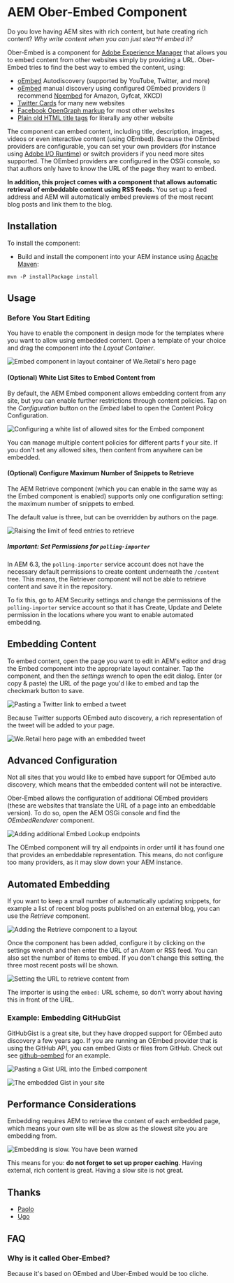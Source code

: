 # AEM Ober-Embed Component

Do you love having AEM sites with rich content, but hate creating rich content? *Why write content when you can just stea^H embed it?*

Ober-Embed is a component for [Adobe Experience Manager](http://www.adobe.com/solutions/web-experience-management.html) that allows you to embed content from other websites simply by providing a URL. Ober-Embed tries to find the best way to embed the content, using:

* [oEmbed](http://oembed.com/) Autodiscovery (supported by YouTube, Twitter, and more)
* [oEmbed](http://oembed.com/) manual discovery using configured OEmbed providers (I recommend [Noembed](https://noembed.com) for Amazon, Gyfcat, XKCD)
* [Twitter Cards](https://dev.twitter.com/cards/markup) for many new websites
* [Facebook OpenGraph markup](https://developers.facebook.com/docs/sharing/webmasters) for most other websites
* [Plain old HTML title tags](https://developer.mozilla.org/en-US/docs/Web/HTML/Element/title) for literally any other website

The component can embed content, including title, description, images, videos or even interactive content (using OEmbed). Because the OEmbed providers are configurable, you can set your own providers (for instance using [Adobe I/O Runtime](https://www.adobe.io/apis/cloudplatform/runtime.html)) or switch providers if you need more sites supported. The OEmbed providers are configured in the OSGi console, so that authors only have to know the URL of the page they want to embed.

**In addition, this project comes with a component that allows automatic retrieval of embeddable content using RSS feeds.** You set up a feed address and AEM will automatically embed previews of the most recent blog posts and link them to the blog. 

## Installation

To install the component:

* Build and install the component into your AEM instance using [Apache Maven](http://maven.apache.org/):
```
mvn -P installPackage install
```

## Usage

### Before You Start Editing
You have to enable the component in design mode for the templates where you want to allow using embedded content. Open a template of your choice and drag the component into the *Layout Container*.

![Embed component in layout container of We.Retail's hero page](docs/enable-component.png)

#### (Optional) White List Sites to Embed Content from

By default, the AEM Embed component allows embedding content from any site, but you can enable further restrictions through content policies. Tap on the *Configuration* button on the *Embed* label to open the Content Policy Configuration.

![Configuring a white list of allowed sites for the Embed component](docs/set-policy.png)

You can manage multiple content policies for different parts f your site. If you don't set any allowed sites, then content from anywhere can be embedded.

#### (Optional) Configure Maximum Number of Snippets to Retrieve

The AEM Retrieve component (which you can enable in the same way as the Embed component is enabled) supports only one configuration setting: the maximum number of snippets to embed.

The default value is three, but can be overridden by authors on the page.

![Raising the limit of feed entries to retrieve](docs/configure-retriever.png)

##### Important: Set Permissions for `polling-importer`

In AEM 6.3, the `polling-importer` service account does not have the necessary default permissions to create content underneath the `/content` tree. This means, the Retriever component will not be able to retrieve content and save it in the repository.

To fix this, go to AEM Security settings and change the permissions of the `polling-importer` service account so that it has Create, Update and Delete permission in the locations where you want to enable automated embedding.

## Embedding Content

To embed content, open the page you want to edit in AEM's editor  and drag the Embed component into the appropriate layout container. Tap the component, and then the *settings wrench* to open the edit dialog. Enter (or copy & paste) the URL of the page you'd like to embed and tap the checkmark button to save.

![Pasting a Twitter link to embed a tweet](docs/edit-twitter.png)

Because Twitter supports OEmbed auto discovery, a rich representation of the tweet will be added to your page.

![We.Retail hero page with an embedded tweet](docs/embed-twitter.png)

## Advanced Configuration

Not all sites that you would like to embed have support for OEmbed auto discovery, which means that the embedded content will not be interactive. 

Ober-Embed allows the configuration of additional OEmbed providers (these are websites that translate the URL of a page into an embeddable version). To do so, open the AEM OSGi console and find the *OEmbedRenderer* component.

![Adding additional Embed Lookup endpoints](docs/configure-oembed.png)

The OEmbed component will try all endpoints in order until it has found one that provides an embeddable representation. This means, do not configure too many providers, as it may slow down your AEM instance.

## Automated Embedding

If you want to keep a small number of automatically updating snippets, for example a list of recent blog posts published on an external blog, you can use the *Retrieve* component.

![Adding the Retrieve component to a layout](docs/add-retriever.png)

Once the component has been added, configure it by clicking on the settings wrench and then enter the URL of an Atom or RSS feed. You can also set the number of items to embed. If you don't change this setting, the three most recent posts will be shown.

![Setting the URL to retrieve content from](docs/set-url-retriever.png)

The importer is using the `embed:` URL scheme, so don't worry about having this in front of the URL.

### Example: Embedding GitHubGist

GitHubGist is a great site, but they have dropped support for OEmbed auto discovery a few years ago. If you are running an OEmbed provider that is using the GitHub API, you can embed Gists or files from GitHub. Check out see [github-oembed](https://github.com/trieloff/github-oembed) for an example.

![Pasting a Gist URL into the Embed component](docs/edit-gist.png)

![The embedded Gist in your site](docs/embed-gist.png)

## Performance Considerations

Embedding requires AEM to retrieve the content of each embedded page, which means your own site will be as slow as the slowest site you are embedding from.

![Embedding is slow. You have been warned](docs/performance.png)

This means for you: **do not forget to set up proper caching**. Having external, rich content is great. Having a slow site is not great.

## Thanks
* [Paolo](https://github.com/paolomoz/oembed)
* [Ugo](https://github.com/ugocei/oembed)

## FAQ
### Why is it called Ober-Embed?

Because it's based on OEmbed and Uber-Embed would be too cliche.
